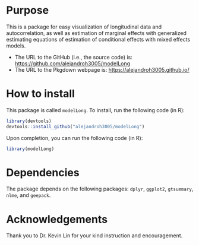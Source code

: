 
# Purpose

This is a package for easy visualization of longitudinal data and autocorrelation, as well as estimation of marginal effects with generalized estimating equations of estimation of conditional effects with mixed effects models.

- The URL to the GitHub (i.e., the source code) is: https://github.com/alejandroh3005/modelLong
- The URL to the Pkgdown webpage is: https://alejandroh3005.github.io/

# How to install
This package is called `modelLong`. To install, run the following code (in R):

```R
library(devtools)
devtools::install_github("alejandroh3005/modelLong")
```

Upon completion, you can run the following code (in R):

```R
library(modelLong)
```

# Dependencies

The package depends on the following packages: `dplyr`, `ggplot2`, `gtsummary`, `nlme`, and `geepack`.

# Acknowledgements

Thank you to Dr. Kevin Lin for your kind instruction and encouragement.
